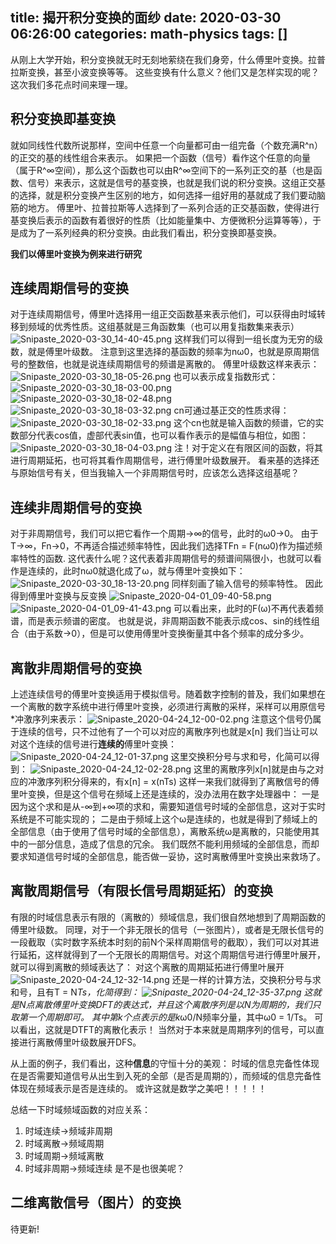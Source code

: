 title: 揭开积分变换的面纱
date: 2020-03-30 06:26:00
categories: math-physics
tags: []
---
从刚上大学开始，积分变换就无时无刻地萦绕在我们身旁，什么傅里叶变换。拉普拉斯变换，甚至小波变换等等。
这些变换有什么意义？他们又是怎样实现的呢？这次我们多花点时间来理一理。

## 积分变换即基变换 ##

就如同线性代数所说那样，空间中任意一个向量都可由一组完备（个数充满R^n）的正交的基的线性组合来表示。
如果把一个函数（信号）看作这个任意的向量（属于R^∞空间），那么这个函数也可以由R^∞空间下的一系列正交的基（也是函数、信号）来表示，这就是信号的基变换，也就是我们说的积分变换。这组正交基的选择，就是积分变换产生区别的地方，如何选择一组好用的基就成了我们要动脑筋的地方。
傅里叶、拉普拉斯等人选择到了一系列合适的正交基函数，使得进行基变换后表示的函数有着很好的性质（比如能量集中、方便微积分运算等等），于是成为了一系列经典的积分变换。由此我们看出，积分变换即基变换。

**我们以傅里叶变换为例来进行研究**

## 连续周期信号的变换 ##

对于连续周期信号，傅里叶选择用一组正交函数基来表示他们，可以获得由时域转移到频域的优秀性质。这组基就是三角函数集（也可以用复指数集来表示）
![Snipaste_2020-03-30_14-40-45.png][1]
这样我们可以得到一组长度为无穷的级数，就是傅里叶级数。
注意到这里选择的基函数的频率为nω0，也就是原周期信号的整数倍，也就是说连续周期信号的频谱是离散的。
傅里叶级数这样来表示：
![Snipaste_2020-03-30_18-05-26.png][2]
也可以表示成复指数形式：
![Snipaste_2020-03-30_18-03-00.png][3]
![Snipaste_2020-03-30_18-02-48.png][4]
![Snipaste_2020-03-30_18-03-32.png][5]
cn可通过基正交的性质求得：
![Snipaste_2020-03-30_18-02-33.png][6]
这个cn也就是输入函数的频谱，它的实数部分代表cos值，虚部代表sin值，也可以看作表示的是幅值与相位，如图：
![Snipaste_2020-03-30_18-04-03.png][7]
注！对于定义在有限区间的函数，将其进行周期延拓，也可将其看作周期信号，进行傅里叶级数展开。
看来基的选择还与原始信号有关，但当我输入一个非周期信号时，应该怎么选择这组基呢？

## 连续非周期信号的变换 ##

对于非周期信号，我们可以把它看作一个周期->∞的信号，此时的ω0->0。
由于T->∞，Fn->0，不再适合描述频率特性，因此我们选择TFn = F(nω0)作为描述频率特性的函数.
这代表什么呢？这代表着非周期信号的频谱间隔很小，也就可以看作是连续的，此时nω0就退化成了ω，就与傅里叶变换如下：
![Snipaste_2020-03-30_18-13-20.png][8]
同样刻画了输入信号的频率特性。
因此得到傅里叶变换与反变换
![Snipaste_2020-04-01_09-40-58.png][9]
![Snipaste_2020-04-01_09-41-43.png][10]
可以看出来，此时的F(ω)不再代表着频谱，而是表示频谱的密度。
也就是说，非周期函数不能表示成cos、sin的线性组合（由于系数->0），但是可以使用傅里叶变换衡量其中各个频率的成分多少。

## 离散非周期信号的变换 ##

上述连续信号的傅里叶变换适用于模拟信号。随着数字控制的普及，我们如果想在一个离散的数字系统中进行傅里叶变换，必须进行离散的采样，采样可以用原信号*冲激序列来表示：
![Snipaste_2020-04-24_12-00-02.png][11]
注意这个信号仍属于连续的信号，只不过他有了一个可以对应的离散序列也就是x[n]
我们当让可以对这个连续的信号进行**连续的**傅里叶变换：
![Snipaste_2020-04-24_12-01-37.png][12]
这里交换积分号与求和号，化简可以得到：
![Snipaste_2020-04-24_12-02-28.png][13]
这里的离散序列x[n]就是由与之对应的冲激序列积分得来的，有x[n] = x(nTs)
这样一来我们就得到了离散信号的傅里叶变换，但是这个信号在频域上还是连续的，没办法用在数字处理器中：
一是因为这个求和是从-∞到+∞项的求和，需要知道信号时域的全部信息，这对于实时系统是不可能实现的；
二是由于频域上这个ω是连续的，也就是得到了频域上的全部信息（由于使用了信号时域的全部信息），离散系统ω是离散的，只能使用其中的一部分信息，造成了信息的冗余。
我们既然不能利用频域的全部信息，而却要求知道信号时域的全部信息，能否做一妥协，这时离散傅里叶变换出来救场了。

## 离散周期信号（有限长信号周期延拓）的变换 ##

有限的时域信息表示有限的（离散的）频域信息，我们很自然地想到了周期函数的傅里叶级数。
同理，对于一个非无限长的信号（一张图片），或者是无限长信号的一段截取（实时数字系统本时刻的前N个采样周期信号的截取），我们可以对其进行延拓，这样就得到了一个无限长的周期信号。对这个周期信号进行傅里叶展开，就可以得到离散的频域表达了：
对这个离散的周期延拓进行傅里叶展开
![Snipaste_2020-04-24_12-32-14.png][14]
还是一样的计算方法，交换积分号与求和号，且有T = N*Ts，化简得到：
![Snipaste_2020-04-24_12-35-37.png][15]
这就是N点离散傅里叶变换DFT的表达式，并且这个离散序列是以N为周期的，我们只取第一个周期即可。
其中第k个点表示的是k*ω0/N频率分量，其中ω0 = 1/Ts。
可以看出，这就是DTFT的离散化表示！
当然对于本来就是周期序列的信号，可以直接进行离散傅里叶级数展开DFS。

从上面的例子，我们看出，这种**信息**的守恒十分的美观：
时域的信息完备性体现在是否需要知道信号从出生到入死的全部（是否是周期的），而频域的信息完备性体现在频域表示是否是连续的。
或许这就是数学之美吧！！！！！

总结一下时域频域函数的对应关系：
 1. 时域连续->频域非周期
 2. 时域离散->频域周期
 3. 时域周期->频域离散
 4. 时域非周期->频域连续
是不是也很美呢？

## 二维离散信号（图片）的变换 ##

待更新!


  [1]: /old_images/2020/03/1699646663.png
  [2]: /old_images/2020/03/3703168680.png
  [3]: /old_images/2020/03/1630131877.png
  [4]: /old_images/2020/03/133748069.png
  [5]: /old_images/2020/03/1878500351.png
  [6]: /old_images/2020/03/1580985861.png
  [7]: /old_images/2020/03/2845666079.png
  [8]: /old_images/2020/03/1453260522.png
  [9]: /old_images/2020/04/2789109287.png
  [10]: /old_images/2020/04/359761650.png
  [11]: /old_images/2020/04/1463504003.png
  [12]: /old_images/2020/04/2297105551.png
  [13]: /old_images/2020/04/1469852139.png
  [14]: /old_images/2020/04/536799533.png
  [15]: /old_images/2020/04/2586712878.png
